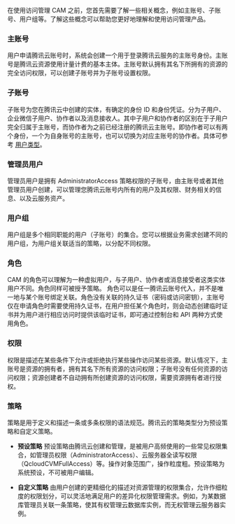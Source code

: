 在使用访问管理 CAM 之前，您首先需要了解一些相关概念，例如主账号、子账号、用户组等。了解这些概念可以帮助您更好地理解和使用访问管理产品。

### 主账号

用户申请腾讯云账号时，系统会创建一个用于登录腾讯云服务的主账号身份。主账号是腾讯云资源使用计量计费的基本主体。主账号默认拥有其名下所拥有的资源的完全访问权限，可以创建子账号并为子账号设置权限。


### 子账号

子账号为您在腾讯云中创建的实体，有确定的身份 ID 和身份凭证。分为子用户、企业微信子用户、协作者以及消息接收人。其中子用户和协作者的区别在于子用户完全归属于主账号，而协作者为之前已经注册的腾讯云主账号。即协作者可以有两个身份，一个为自身账号的主账号，也可以切换为对应主账号的协作者。具体可参考 [用户类型](https://cloud.tencent.com/document/product/598/13665)。

### 管理员用户

管理员用户是拥有 AdministratorAccess 策略权限的子账号，由主账号或者其他管理员用户创建，可以管理您腾讯云账号内所有的用户及其权限、财务相关的信息、以及云服务资产。

### 用户组

用户组是多个相同职能的用户（子账号）的集合。您可以根据业务需求创建不同的用户组，为用户组关联适当的策略，以分配不同权限。

### 角色

CAM 的角色可以理解为一种虚拟用户，与子用户、协作者或消息接受者这类实体用户不同。角色同样可被授予策略。
角色可以是任一腾讯云账号代入，并不是唯一地与某个账号绑定关联。角色没有关联的持久证书（密码或访问密钥），主账号仅在申请角色时需要使用持久证书，在用户担任某个角色时，则会动态创建临时证书并为用户进行相应访问时提供该临时证书，即可通过控制台和 API 两种方式使用角色。


### 权限

权限是描述在某些条件下允许或拒绝执行某些操作访问某些资源。默认情况下，主账号是资源的拥有者，拥有其名下所有资源的访问权限；子账号没有任何资源的访问权限；资源创建者不自动拥有所创建资源的访问权限，需要资源拥有者进行授权。

### 策略

策略是用于定义和描述一条或多条权限的语法规范。腾讯云的策略类型分为预设策略和自定义策略。

- **预设策略**
  预设策略由腾讯云创建和管理，是被用户高频使用的一些常见权限集合，如管理员权限（AdministratorAccess）、云服务器全读写权限（QcloudCVMFullAccess）等。操作对象范围广，操作粒度粗。预设策略为系统预设，不可被用户编辑。


- **自定义策略**
  由用户创建的更精细化的描述对资源管理的权限集合，允许作细粒度的权限划分，可以灵活地满足用户的差异化权限管理需求。例如，为某数据库管理员关联一条策略，使其有权管理云数据库实例，而无权管理云服务器实例。
